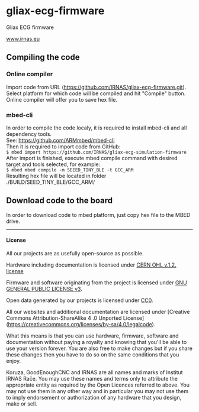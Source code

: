 # gliax-ecg-firmware

Gliax ECG firmware

www.irnas.eu

## Compiling the code
### Online compiler
Import code from URL (https://github.com/IRNAS/gliax-ecg-firmware.git).
Select platform for which code will be compiled and hit "Compile" button.
Online compiler will offer you to save hex file.

### mbed-cli
In order to compile the code localy, it is required to install mbed-cli and all dependency tools.\
See: https://github.com/ARMmbed/mbed-cli \
Then it is required to import code from GitHub:\
`$ mbed import https://github.com/IRNAS/gliax-ecg-simulation-firmware`\
After import is finished, execute mbed compile command with desired target and tools selected, for example:\
`$ mbed mbed compile -m SEEED_TINY_BLE -t GCC_ARM`\
Resulting hex file will be located in folder ./BUILD/SEED_TINY_BLE/GCC_ARM/

## Download code to the board
In order to download code to mbed platform, just copy hex file to the MBED drive. 


---

#### License

All our projects are as usefully open-source as possible.

Hardware including documentation is licensed under [CERN OHL v.1.2. license](http://www.ohwr.org/licenses/cern-ohl/v1.2)

Firmware and software originating from the project is licensed under [GNU GENERAL PUBLIC LICENSE v3](http://www.gnu.org/licenses/gpl-3.0.en.html).

Open data generated by our projects is licensed under [CC0](https://creativecommons.org/publicdomain/zero/1.0/legalcode).

All our websites and additional documentation are licensed under [Creative Commons Attribution-ShareAlike 4 .0 Unported License] (https://creativecommons.org/licenses/by-sa/4.0/legalcode).

What this means is that you can use hardware, firmware, software and documentation without paying a royalty and knowing that you'll be able to use your version forever. You are also free to make changes but if you share these changes then you have to do so on the same conditions that you enjoy.

Koruza, GoodEnoughCNC and IRNAS are all names and marks of Institut IRNAS Rače. 
You may use these names and terms only to attribute the appropriate entity as required by the Open Licences referred to above. You may not use them in any other way and in particular you may not use them to imply endorsement or authorization of any hardware that you design, make or sell.

